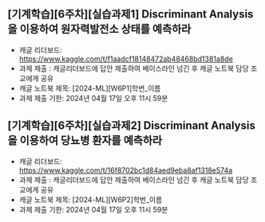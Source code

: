 ## [기계학습][6주차][실습과제1] Discriminant Analysis 을 이용하여 원자력발전소 상태를 예측하라
- 캐글 리더보드: https://www.kaggle.com/t/f1aadcf18148472ab48468bd1381a8de
- 과제 제출 : 캐글리더보드에 답안 제출하여 베이스라인 넘긴 후 캐글 노트북 담당 조교에게 공유
- 캐글 노트북 제목: [2024-ML][W6P1]학번_이름
- 과제 제출 기한: 2024년 04월 17일 오후 11시 59분


## [기계학습][6주차][실습과제2] Discriminant Analysis 을 이용하여 당뇨병 환자를 예측하라
- 캐글 리더보드: https://www.kaggle.com/t/16f8702bc1d84aed9eba8af1318e574a
- 과제 제출 : 캐글리더보드에 답안 제출하여 베이스라인 넘긴 후 캐글 노트북 담당 조교에게 공유
- 캐글 노트북 제목: [2024-ML][W6P2]학번_이름
- 과제 제출 기한: 2024년 04월 17일 오후 11시 59분
